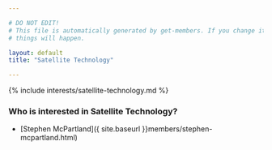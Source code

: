 ```yaml
---

# DO NOT EDIT!
# This file is automatically generated by get-members. If you change it, bad
# things will happen.

layout: default
title: "Satellite Technology"

---
```


{% include interests/satellite-technology.md %}

### Who is interested in Satellite Technology?


* [Stephen McPartland]({ site.baseurl }}members/stephen-mcpartland.html)
